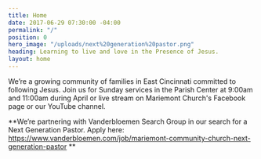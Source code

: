 ```yaml
---
title: Home
date: 2017-06-29 07:30:00 -04:00
permalink: "/"
position: 0
hero_image: "/uploads/next%20generation%20pastor.png"
heading: Learning to live and love in the Presence of Jesus.
layout: home
---
```


We’re a growing community of families in East Cincinnati committed to following Jesus. 
Join us for Sunday services in the Parish Center at 9:00am and 11:00am during April or live stream on Mariemont Church's Facebook page or our YouTube channel.


**We’re partnering with Vanderbloemen Search Group in our search for a Next Generation Pastor. Apply here: https://www.vanderbloemen.com/job/mariemont-community-church-next-generation-pastor **
